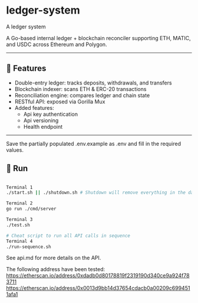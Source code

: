# ledger-system
A ledger system


A Go-based internal ledger + blockchain reconciler supporting ETH, MATIC, and USDC across Ethereum and Polygon.

---

## 🧪 Features

- Double-entry ledger: tracks deposits, withdrawals, and transfers
- Blockchain indexer: scans ETH & ERC-20 transactions
- Reconciliation engine: compares ledger and chain state
- RESTful API: exposed via Gorilla Mux
- Added features:
  - Api key authentication
  - Api versioning
  - Health endpoint

---

Save the partially populated .env.example as .env and fill in the required values.

## 🚀 Run

```bash

Terminal 1
./start.sh || ./shutdown.sh # Shutdown will remove everything in the database

Terminal 2
go run ./cmd/server

Terminal 3
./test.sh

# Cheat script to run all API calls in sequence
Terminal 4
./run-sequence.sh
```
See api.md for more details on the API.

The following address have been tested:
https://etherscan.io/address/0xdadb0d80178819f2319190d340ce9a924f783711
https://etherscan.io/address/0x0013d9bb14d37654cdacb0a00209c6994511afa1